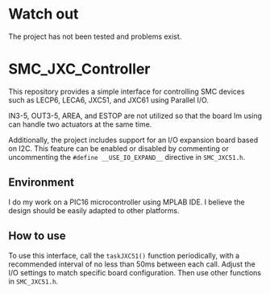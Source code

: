 # Watch out
The project has not been tested and problems exist.

# SMC_JXC_Controller

This repository provides a simple interface for controlling SMC devices such as LECP6, LECA6, JXC51, and JXC61 using Parallel I/O. 

IN3-5, OUT3-5, AREA, and ESTOP are not utilized so that the board Im using can handle two actuators at the same time.

Additionally, the project includes support for an I/O expansion board based on I2C. This feature can be enabled or disabled by commenting or uncommenting the `#define __USE_IO_EXPAND__` directive in `SMC_JXC51.h`.

## Environment

I do my work on a PIC16 microcontroller using MPLAB IDE. I believe the design should be easily adapted to other platforms.

## How to use

To use this interface, call the `taskJXC51()` function periodically, with a recommended interval of no less than 50ms between each call. Adjust the I/O settings to match specific board configuration. Then use other functions in `SMC_JXC51.h`.
